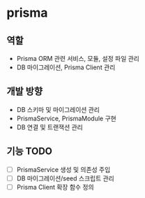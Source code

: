 # prisma

## 역할
- Prisma ORM 관련 서비스, 모듈, 설정 파일 관리
- DB 마이그레이션, Prisma Client 관리

## 개발 방향
- DB 스키마 및 마이그레이션 관리
- PrismaService, PrismaModule 구현
- DB 연결 및 트랜잭션 관리

## 기능 TODO
- [ ] PrismaService 생성 및 의존성 주입
- [ ] DB 마이그레이션/seed 스크립트 관리
- [ ] Prisma Client 확장 함수 정의
